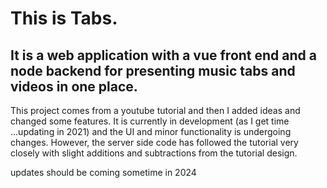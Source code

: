 # This is Tabs. 
## It is a web application with a vue front end and a node backend for presenting music tabs and videos in one place. 

This project comes from a youtube tutorial and then I added ideas and changed some features.
It is currently in development (as I get time ...updating in 2021) and the UI and minor functionality is undergoing changes. 
However, the server side code has followed the tutorial very closely with slight additions and
subtractions from the tutorial design.

updates should be coming sometime in 2024

